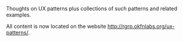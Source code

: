 Thoughts on UX patterns plus collections of such patterns and related examples.

All content is now located on the website <http://rgrp.okfnlabs.org/ux-patterns/>.

